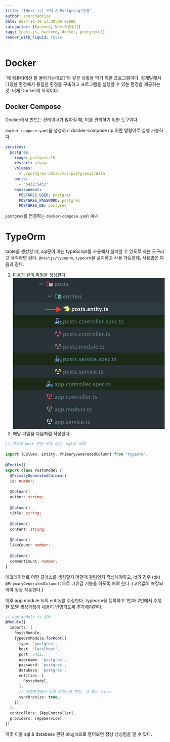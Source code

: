 ```yaml
---
title: "[Nest.js] 도커 & Postgresql연결"
author: scorchedrice
date: 2024-11-30 17:30:00 +0900
categories: [Backend, Nest학습일기]
tags: [nest.js, backend, docker, postgresql]
render_with_liquid: false
---
```


# Docker
'제 컴퓨터에선 잘 돌아가는데요?'와 같은 상황을 막기 위한 프로그램이다.
쉽게말해서 다양한 환경에서 동일한 환경을 구축하고 프로그램을 실행할 수 있는 환경을 제공하는 것. 이게 Docker의 목적이다.

## Docker Compose
Docker에서 만드는 컨테이너가 많아질 때, 이를 관리하기 위한 도구이다. 

`docker-compose.yaml`을 생성하고 docker-compose up 이란 명령어로 실행 가능하다.

```yaml
services:
  postgres:
    image: postgres:15
    restart: always
    volumes:
      - ./postgres-data:/var/postgresql/data
    ports:
      - "5432:5432"
    environment:
      POSTGRES_USER: postgres
      POSTGRES_PASSWORD: postgres
      POSTGRES_DB: postgres
```
`postgres`를 연결하는 `docker-compose.yaml` 예시

# TypeOrm
table을 생성할 때, sql문이 아닌 typeScript를 사용해서 설치할 수 있도로 하는 도구라고 생각하면 된다.
`@nestjs/typeorm`, `typeorm`을 설치하고 사용 가능한데, 사용법은 다음과 같다.

1. 다음과 같이 파일을 생성한다.
   <img src="/assets/img/241130/entity-typeorm.png" alt="Next.js 프로젝트 구조">
2. 해당 파일을 다음처럼 작성한다.

```ts
// 여기에 post 관련 모델 생성, sql문 대체

import {Column, Entity, PrimaryGeneratedColumn} from "typeorm";

@Entity()
export class PostsModel {
  @PrimaryGeneratedColumn()
  id: number;

  @Column()
  author: string;

  @Column()
  title: string;

  @Column()
  content: string;

  @Column()
  likeCount: number;

  @Column()
  commentCount: number;
}
```


데코레이터로 어떤 클레스를 생성할지 어떤게 칼럼인지 작성해야하고, id의 경우 (pk) `@PrimaryGeneratedColumn()`으로 고유값 기능을 하도록 해야 한다. (고유값이 보장되어야 정상 작동한다.)

이후 app.module.ts의 entity를 수정한다. typeorm을 등록하고 1번과 2번에서 수행한 모델 생성과정이 내용이 반영되도록 추가해야한다.

```ts
// app.module.ts 일부
@Module({
  imports: [
    PostsModule,
    TypeOrmModule.forRoot({
      type: 'postgres',
      host: 'localhost',
      port: 5432,
      username: 'postgres',
      password: 'postgres',
      database: 'postgres',
      entities: [
        PostsModel,
      ],
      // 개발환경에선 싱크 맞추는게 편리. 그 외는 false
      synchronize: true,
    }),
  ],
  controllers: [AppController],
  providers: [AppService],
})
```

이후 이를 sql & database 관련 plugin으로 열어보면 정상 생성됨을 알 수 있다.

